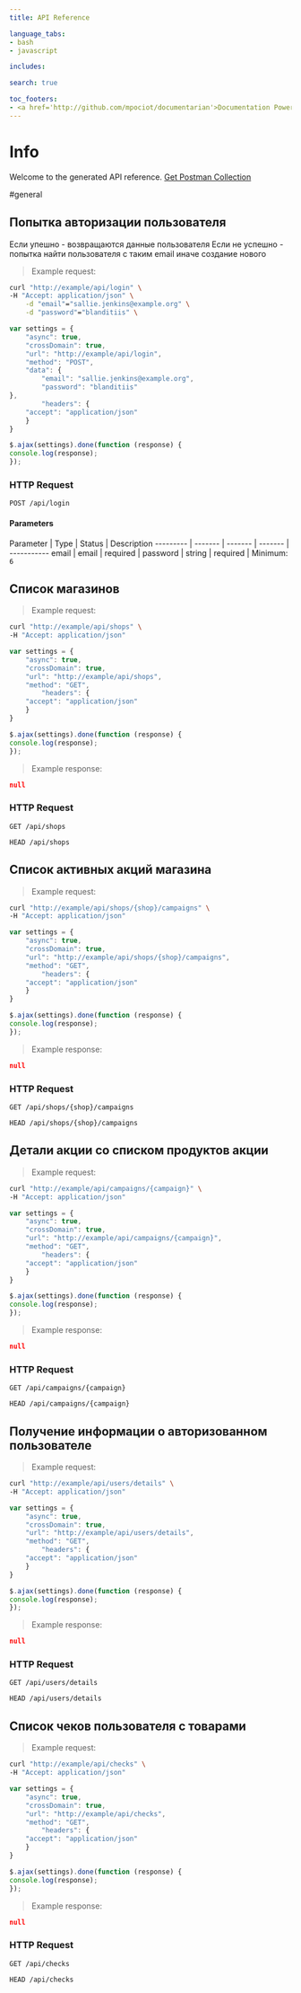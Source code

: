 ```yaml
---
title: API Reference

language_tabs:
- bash
- javascript

includes:

search: true

toc_footers:
- <a href='http://github.com/mpociot/documentarian'>Documentation Powered by Documentarian</a>
---
```

<!-- START_INFO -->
# Info

Welcome to the generated API reference.
[Get Postman Collection](http://example/docs/collection.json)

<!-- END_INFO -->

#general
<!-- START_b982a9c2785c94e078bbe534a1f12d68 -->
## Попытка авторизации пользователя
Если упешно - возвращаются данные пользователя
Если не успешно - попытка найти пользователя с таким email иначе создание нового

> Example request:

```bash
curl "http://example/api/login" \
-H "Accept: application/json" \
    -d "email"="sallie.jenkins@example.org" \
    -d "password"="blanditiis" \

```

```javascript
var settings = {
    "async": true,
    "crossDomain": true,
    "url": "http://example/api/login",
    "method": "POST",
    "data": {
        "email": "sallie.jenkins@example.org",
        "password": "blanditiis"
},
        "headers": {
    "accept": "application/json"
    }
}

$.ajax(settings).done(function (response) {
console.log(response);
});
```


### HTTP Request
`POST /api/login`

#### Parameters

Parameter | Type | Status | Description
--------- | ------- | ------- | ------- | -----------
    email | email |  required  | 
    password | string |  required  | Minimum: `6`

<!-- END_b982a9c2785c94e078bbe534a1f12d68 -->
<!-- START_0feebc29b5a3e74754172cc86934aa20 -->
## Список магазинов

> Example request:

```bash
curl "http://example/api/shops" \
-H "Accept: application/json"
```

```javascript
var settings = {
    "async": true,
    "crossDomain": true,
    "url": "http://example/api/shops",
    "method": "GET",
        "headers": {
    "accept": "application/json"
    }
}

$.ajax(settings).done(function (response) {
console.log(response);
});
```

> Example response:

```json
null
```

### HTTP Request
`GET /api/shops`

`HEAD /api/shops`


<!-- END_0feebc29b5a3e74754172cc86934aa20 -->
<!-- START_875b557320d9824542f32dcbe3df3f1a -->
## Список активных акций магазина

> Example request:

```bash
curl "http://example/api/shops/{shop}/campaigns" \
-H "Accept: application/json"
```

```javascript
var settings = {
    "async": true,
    "crossDomain": true,
    "url": "http://example/api/shops/{shop}/campaigns",
    "method": "GET",
        "headers": {
    "accept": "application/json"
    }
}

$.ajax(settings).done(function (response) {
console.log(response);
});
```

> Example response:

```json
null
```

### HTTP Request
`GET /api/shops/{shop}/campaigns`

`HEAD /api/shops/{shop}/campaigns`


<!-- END_875b557320d9824542f32dcbe3df3f1a -->
<!-- START_cc3023bbf39eccceb4cb801eca999a73 -->
## Детали акции со списком продуктов акции

> Example request:

```bash
curl "http://example/api/campaigns/{campaign}" \
-H "Accept: application/json"
```

```javascript
var settings = {
    "async": true,
    "crossDomain": true,
    "url": "http://example/api/campaigns/{campaign}",
    "method": "GET",
        "headers": {
    "accept": "application/json"
    }
}

$.ajax(settings).done(function (response) {
console.log(response);
});
```

> Example response:

```json
null
```

### HTTP Request
`GET /api/campaigns/{campaign}`

`HEAD /api/campaigns/{campaign}`


<!-- END_cc3023bbf39eccceb4cb801eca999a73 -->
<!-- START_c13ce4396f6a39a4e7f87041b319a955 -->
## Получение информации о авторизованном пользователе

> Example request:

```bash
curl "http://example/api/users/details" \
-H "Accept: application/json"
```

```javascript
var settings = {
    "async": true,
    "crossDomain": true,
    "url": "http://example/api/users/details",
    "method": "GET",
        "headers": {
    "accept": "application/json"
    }
}

$.ajax(settings).done(function (response) {
console.log(response);
});
```

> Example response:

```json
null
```

### HTTP Request
`GET /api/users/details`

`HEAD /api/users/details`


<!-- END_c13ce4396f6a39a4e7f87041b319a955 -->
<!-- START_ce01e5dd08fd66ad555d1c09d2025f3e -->
## Список чеков пользователя с товарами

> Example request:

```bash
curl "http://example/api/checks" \
-H "Accept: application/json"
```

```javascript
var settings = {
    "async": true,
    "crossDomain": true,
    "url": "http://example/api/checks",
    "method": "GET",
        "headers": {
    "accept": "application/json"
    }
}

$.ajax(settings).done(function (response) {
console.log(response);
});
```

> Example response:

```json
null
```

### HTTP Request
`GET /api/checks`

`HEAD /api/checks`


<!-- END_ce01e5dd08fd66ad555d1c09d2025f3e -->
